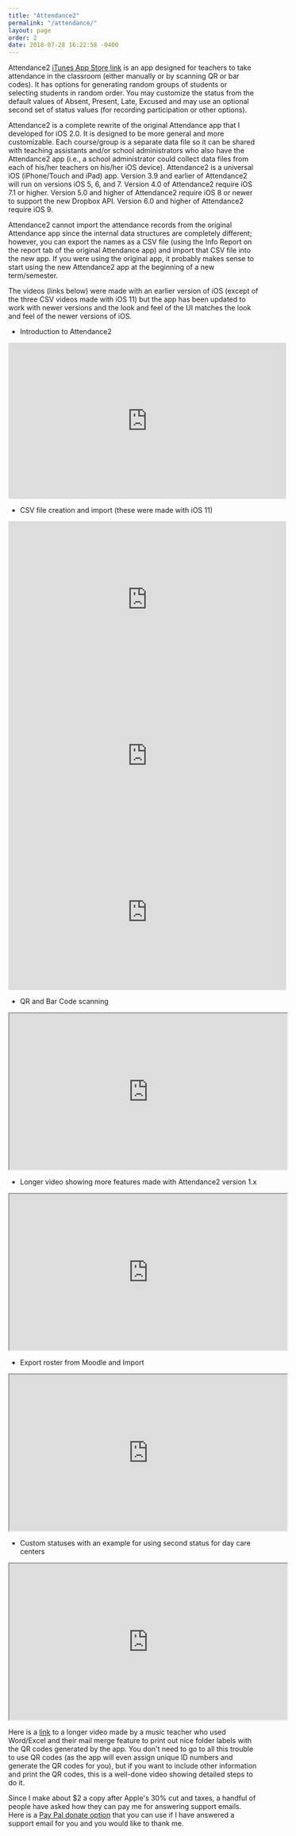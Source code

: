 ```yaml
---
title: "Attendance2"
permalink: "/attendance/"
layout: page
order: 2
date: 2018-07-28 16:22:58 -0400
---
```

Attendance2 [iTunes App Store link](http://appstore.com/attendance2) is an app designed for teachers to take attendance in the classroom (either manually or by scanning QR or bar codes). It has options for generating random groups of students or selecting students in random order. You may customize the status from the default values of Absent, Present, Late, Excused and may use an optional second set of status values (for recording participation or other options).

Attendance2 is a complete rewrite of the original Attendance app that I developed for iOS 2.0. It is designed to be more general and more customizable. Each course/group is a separate data file so it can be shared with teaching assistants and/or school administrators who also have the Attendance2 app (i.e., a school administrator could collect data files from each of his/her teachers on his/her iOS device). Attendance2 is a universal iOS (iPhone/Touch and iPad) app. Version 3.9 and earlier of Attendance2 will run on versions iOS 5, 6, and 7. Version 4.0 of Attendance2 require iOS 7.1 or higher.  Version 5.0 and higher of Attendance2 require iOS 8 or newer to support the new Dropbox API. Version 6.0 and higher of Attendance2 require iOS 9.

Attendance2 cannot import the attendance records from the original Attendance app since the internal data structures are completely different; however, you can export the names as a CSV file (using the Info Report on the report tab of the original Attendance app) and import that CSV file into the new app. If you were using the original app, it probably makes sense to start using the new Attendance2 app at the beginning of a new term/semester.

The videos (links below) were made with an earlier version of iOS (except of the three CSV videos made with iOS 11) but the app has been updated to work with newer versions and the look and feel of the UI matches the look and feel of the newer versions of iOS.

* Introduction to Attendance2

<iframe width="560" height="315" src="https://www.youtube.com/embed/9s7m14t5LL4?rel=0" frameborder="0" gesture="media" allow="encrypted-media" allowfullscreen></iframe>

* CSV file creation and import (these were made with iOS 11)

<iframe width="560" height="315" src="https://www.youtube.com/embed/WKX-Nwia5UA?rel=0" frameborder="0" allow="autoplay; encrypted-media" allowfullscreen></iframe>

<iframe width="560" height="315" src="https://www.youtube.com/embed/5fpP9HicMsM?rel=0" frameborder="0" allow="autoplay; encrypted-media" allowfullscreen></iframe>

<iframe width="560" height="315" src="https://www.youtube.com/embed/SI5PV3VlKc0?rel=0" frameborder="0" allow="autoplay; encrypted-media" allowfullscreen></iframe>

* QR and Bar Code scanning

<iframe width="560" height="315" src="http://www.youtube.com/embed/f7z2QQYZhQA" frameborder="10" allowfullscreen></iframe>

* Longer video showing more features made with Attendance2 version 1.x

<iframe width="560" height="315" src="https://www.youtube.com/embed/xvzqvmXGqnc?rel=0" frameborder="10" allowfullscreen></iframe>

* Export roster from Moodle and Import

<iframe width="560" height="315" src="https://www.youtube.com/embed/JwQmeSB5SHY?rel=0" frameborder="10" allowfullscreen></iframe>

* Custom statuses with an example for using second status for day care centers

<iframe width="560" height="315" src="https://www.youtube.com/embed/H3FFcNq-pVo?rel=0" frameborder="10" allowfullscreen></iframe>

Here is a [link](https://www.youtube.com/watch?v=FC2fEIhzGPw&list=UUXW1Oq177yGUsO1MbPySUGQ) to a longer video made by a music teacher who used Word/Excel and their mail merge feature to print out nice folder labels with the QR codes generated by the app. You don't need to go to all this trouble to use QR codes (as the app will even assign unique ID numbers and generate the QR codes for you), but if you want to include other information and print the QR codes, this is a well-done video showing detailed steps to do it.

Since I make about $2 a copy after Apple's 30% cut and taxes, a handful of people have asked how they can pay me for answering support emails. Here is a [Pay Pal donate option](https://www.paypal.com/cgi-bin/webscr?cmd=_s-xclick&hosted_button_id=RN5TX5LDXUDWJ) that you can use if I have answered a support email for you and you would like to thank me.


